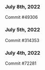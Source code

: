 ### July 8th, 2022

Commit #49306

### July 5th, 2022

Commit #314353


### July 4th, 2022

Commit #72281
